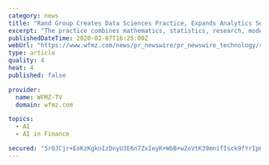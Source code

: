 ```yaml
---
category: news
title: "Rand Group Creates Data Sciences Practice, Expands Analytics Services"
excerpt: "The practice combines mathematics, statistics, research, modeling, software engineering, database development and business acumen knowledge to deliver reporting, analytics, machine learning, and artificial intelligence ... to Rand Group and have overseen analytics products and services used by 14,000+ companies and 200,000+ users."
publishedDateTime: 2020-02-07T16:25:00Z
webUrl: "https://www.wfmz.com/news/pr_newswire/pr_newswire_technology/rand-group-creates-data-sciences-practice-expands-analytics-services/article_f7a1ea13-fb46-5aa6-b4cc-cf63eb20c723.html"
type: article
quality: 4
heat: 4
published: false

provider:
  name: WFMZ-TV
  domain: wfmz.com

topics:
  - AI
  - AI in Finance

secured: "5rOJCjr+EoKzKgknIzDnyU3E6n7ZxIeyK+WbB+wZoVtK39mnifIsck9fYrIp6AlWEunI2yNYm9oYd3302QbHvIBYrlNfbyxYGFfBF9S92sWl36kMrLzdINfBFqhQQNqAB67EB7lApmXGstk30UAmmPenP4UE4qlZrUaqPhjLCmBrIF5wTcZK4cAEOsRMLlo0oqgu4BHFx9L6sRgYXorHmm3Cy1BZGxTfXrHpAskWyM3yucGvr1y3u82WS2PqRhI0KoA1OiNOD/7850UByyE50fxAkDFsN2rIDF3rGnw4okrLnHwljEekCJL1+40hLxomRyEFCQdAOFaqZkfcJ3QlPhYildExnBA9Zs1vUyWlYgSNCFBvijYQ5acb2zH/4JdMreia8l3k+zr27oDI9Vm3yBaJIKLbOfg4AMBvBaEmuW1aCxkXR8Mb/DgWvnXnBdGWSaXIHiRrutkOHIDvhqGmy32c7IiSZH9T6+nGBN+mTik=;wF2ZdNl/xXIkzuJb4px8pw=="
---
```


